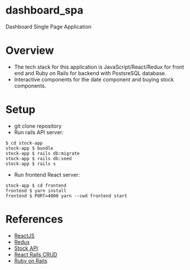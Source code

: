 # dashboard_spa
Dashboard Single Page Application

# Overview
- The tech stack for this application is JavaScript/React/Redux for front end and Ruby on Rails for backend with PostsreSQL database.
- Interactive components for the date component and buying stock components.

# Setup
- git clone repository
- Run rails API server:
```
$ cd stock-app
stock-app $ bundle
stock-app $ rails db:migrate
stock-app $ rails db:seed
stock-app $ rails s
```
- Run frontend React server:
```
stock-app $ cd frontend
frontend $ yarn install
frontend $ PORT=4000 yarn --cwd frontend start
```


# References
- [ReactJS](https://reactjs.org/docs/conditional-rendering.html)
- [Redux](https://redux.js.org/basics/example)
- [Stock API](https://financialmodelingprep.com/api/v3/historical-price-full/AAPL,GOOGL,AMZN)
- [React Rails CRUD](https://medium.com/wineofbits/my-first-ruby-on-rails-react-app-in-just-15-minutes-51d73f0de3c6)
- [Ruby on Rails](https://guides.rubyonrails.org/getting_started.html)